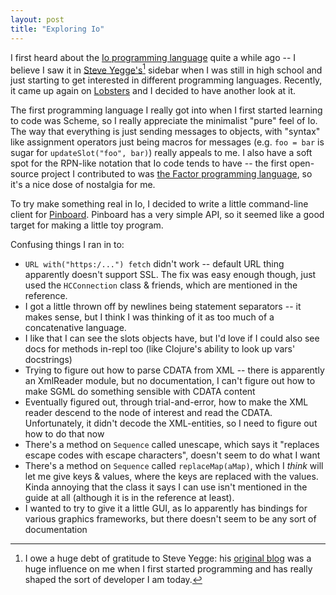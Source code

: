 ```yaml
---
layout: post
title: "Exploring Io"
---
```


I first heard about the [Io programming language][iolang] quite a while ago -- I believe I saw it in [Steve Yegge's][steveyegge][^yegge] sidebar when I was still in high school and just starting to get interested in different programming languages.
Recently, it came up again on [Lobsters](https://lobste.rs) and I decided to have another look at it.

The first programming language I really got into when I first started learning to code was Scheme, so I really appreciate the minimalist "pure" feel of Io.
The way that everything is just sending messages to objects, with "syntax" like assignment operators just being macros for messages (e.g. `foo = bar` is sugar for `updateSlot("foo", bar)`) really appeals to me.
I also have a soft spot for the RPN-like notation that Io code tends to have -- the first open-source project I contributed to was [the Factor programming language][factor], so it's a nice dose of nostalgia for me.

To try make something real in Io, I decided to write a little command-line client for [Pinboard][pinboard].
Pinboard has a very simple API, so it seemed like a good target for making a little toy program.

Confusing things I ran in to:

  - `URL with("https:/...") fetch` didn't work -- default URL thing apparently doesn't support SSL.
    The fix was easy enough though, just used the `HCConnection` class & friends, which are mentioned in the reference.
  - I got a little thrown off by newlines being statement separators -- it makes sense, but I think I was thinking of it as too much of a concatenative language.
  - I like that I can see the slots objects have, but I'd love if I could also see docs for methods in-repl too (like Clojure's ability to look up vars' docstrings)
  - Trying to figure out how to parse CDATA from XML -- there is apparently an XmlReader module, but no documentation, I can't figure out how to make SGML do something sensible with CDATA content
  - Eventually figured out, through trial-and-error, how to make the XML reader descend to the node of interest and read the CDATA.
    Unfortunately, it didn't decode the XML-entities, so I need to figure out how to do that now
  - There's a method on `Sequence` called unescape, which says it "replaces escape codes with escape characters", doesn't seem to do what I want
  - There's a method on `Sequence` called `replaceMap(aMap)`, which I *think* will let me give keys & values, where the keys are replaced with the values.
    Kinda annoying that the class it says I can use isn't mentioned in the guide at all (although it is in the reference at least).
  - I wanted to try to give it a little GUI, as Io apparently has bindings for various graphics frameworks, but there doesn't seem to be any sort of documentation


  [iolang]: http://iolanguage.org/
  [steveyegge]: http://steve-yegge.blogspot.ca/
  [factor]: http://factorcode.org
  [pinboard]: https://pinboard.in

  [^yegge]: I owe a huge debt of gratitude to Steve Yegge: his [original blog](https://sites.google.com/site/steveyegge2/) was a huge influence on me when I first started programming and has really shaped the sort of developer I am today.
